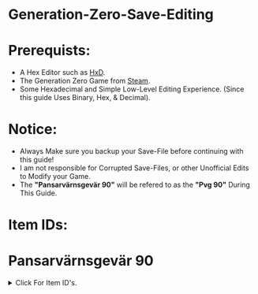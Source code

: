 # Generation-Zero-Save-Editing

# Prerequists:
- A Hex Editor such as [HxD](https://mh-nexus.de/en/downloads.php?product=HxD20).
- The Generation Zero Game from [Steam](https://store.steampowered.com/app/704270/Generation_Zero/).
- Some Hexadecimal and Simple Low-Level Editing Experience. (Since this guide Uses Binary, Hex, & Decimal).

# Notice:
- Always Make sure you backup your Save-File before continuing with this guide!
- I am not responsible for Corrupted Save-Files, or other Unofficial Edits to Modify your Game.
- The **"Pansarvärnsgevär 90"** will be refered to as the **"Pvg 90"** During This Guide.

# Item IDs:

# Pansarvärnsgevär 90
<details>
  <summary>Click For Item ID's.</summary>
  
1. 1-Star ID: 2727348298
  
2. 2-Star ID: 1113029778
  
3. 3-Star ID: 1708071827
  
4. 4-Star ID: 1940676808
  
5. 5-Star ID: 1287668466
  
6. Experimental (6-Star) ID: 1135722230
</details>
